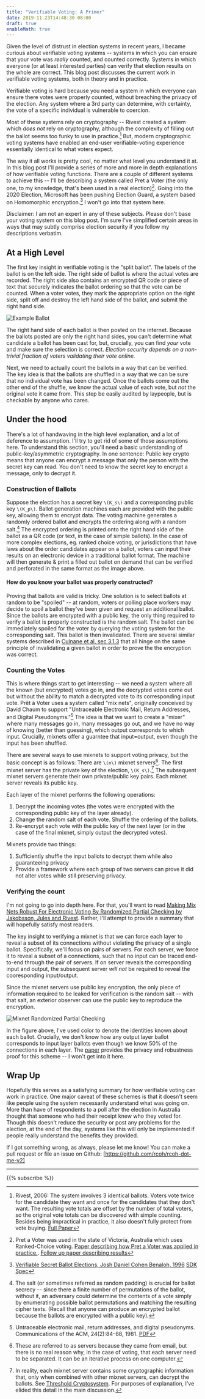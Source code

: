 ```yaml
---
title: "Verifiable Voting: A Primer"
date: 2019-11-23T14:48:30-08:00
draft: true
enableMath: true
---
```


Given the level of distrust in election systems in recent years, I became curious about verifiable voting systems -- systems in which you can ensure that your vote was _really_ counted, and counted correctly. Systems in which everyone (or at least interested parties) can verify that election results on the whole are correct. This blog post discusses the current work in verifiable voting systems, both in theory and in practice.

Verifiable voting is hard because you need a system in which everyone can ensure there votes were properly counted, without breaching the privacy of the election. Any system where a 3rd party can determine, with certainty, the vote of a specific individual is vulnerable to coercion.

Most of these systems rely on cryptography -- Rivest created a system which _does not_ rely on cryptography, although the complexity of filling out the ballot seems too funky to use in practice.[^triple]  But, modern cryptographic voting systems have enabled an end-user verifiable-voting experience essentially identical to what voters expect.

The way it all works is pretty cool, no matter what level you understand it at. In this blog post I'll provide a series of more and more in depth explanations of how verifiable voting functions. There are a couple of different systems to achieve this -- I'll be describing a system called Pret a Voter (the only one, to my knowledge, that's been used in a real election)[^realelection]. Going into the 2020 Election, Microsoft has been pushing Election Guard, a system based on Homomorphic encryption.[^microsoft] I won't go into that system here.

Disclaimer: I am not an expert in any of these subjects. Please don't base your voting system on this blog post. I'm sure I've simplified certain areas in ways that may subtly comprise election security if you follow my descriptions verbatim.

## At a High Level

The first key insight in verifiable voting is the "split ballot". The labels of the ballot is on the left side. The right side of ballot is where the actual votes are recorded. The right side also contains an encrypted QR code or piece of text that securely indicates the ballot ordering so that the vote can be counted. When a voter votes, they mark the appropriate option on the right side, split off and destroy the left hand side of the ballot, and submit the right hand side.

![Example Ballot](/images/ballot.svg)

The right hand side of each ballot is then posted on the internet. Because the ballots posted are only the right hand sides, you can't determine what candidate a ballot has been cast for, but, crucially, you can find _your_ vote and make sure the selection is correct. _Election security depends on a non-trivial fraction of voters validating their vote online._

Next, we need to actually count the ballots in a way that can be verified. The key idea is that the ballots are shuffled in a way that we can be sure that no individual vote has been changed. Once the ballots come out the other end of the shuffle, we know the actual value of each vote, but _not_ the original vote it came from. This step be easily audited by laypeople, but is checkable by anyone who cares.

## Under the hood
There's a lot of handwaving in the high level explanation, and a lot of deference to assumption. I'll try to get rid of some of those assumptions here. To understand this section, you'll need a basic understanding of public-key/asymmetric cryptography. In one sentence: Public key crypto means that anyone can encrypt a message that only the person with the secret key can read. You don't need to know the secret key to encrypt a message, only to decrypt it.

### Construction of Ballots
Suppose the election has a secret key `\(K_s\)` and a corresponding public key `\(K_p\)`. Ballot generation machines each are provided with the public key, allowing them to encrypt data. The voting machine generates a randomly ordered ballot and encrypts the ordering along with a random salt.[^salt] The encrypted ordering is printed onto the right hand side of the ballot as a QR code (or text, in the case of simple ballots). In the case of more complex elections, eg. ranked choice voting, or jurisdictions that have laws about the order candidates appear on a ballot, voters can input their results on an electronic device in a traditional ballot format. The machine will then generate & print a filled out ballot on demand that can be verified and perforated in the same format as the image above.

#### How do you know your ballot was properly constructed?
Proving that ballots are valid is tricky. One solution is to select ballots at random to be "spoiled" -- at random, voters or polling place workers may decide to spoil a ballot they've been given and request an additional ballot. Since the ballots are encrypted with a public key, the only thing required to verify a ballot is properly constructed is the random salt. The ballot can be immediately spoiled for the voter by querying the voting system for the corresponding salt. This ballot is then invalidated. There are several similar systems described in [Culnane et al, sec 3.1.3](https://arxiv.org/pdf/1404.6822.pdf) that all hinge on the same principle of invalidating a given ballot in order to prove the the encryption was correct.

### Counting the Votes
This is where things start to get interesting -- we need a system where all the known (but encrypted) votes go in, and the decrypted votes come out but without the ability to match a decrypted vote to its corresponding input vote. Prêt à Voter uses a system called "mix nets", originally conceived by David Chaum to support "Untraceable Electronic Mail, Return Addresses, and Digital Pseudonyms."[^mixnetpaper] The idea is that we want to create a "mixer" where many messages go in, many messages go out, and we have no way of knowing (better than guessing), which output corresponds to which input. Crucially, mixnets offer a guarntee that input=output, even though the input has been shuffled.

There are several ways to use mixnets to support voting privacy, but the basic concept is as follows: There are `\(n\)` mixnet servers[^server]. The first mixnet server has the private key of the election, `\(K_s\)`.[^mixpk] The subsequent mixnet servers generate their own private/public key pairs. Each mixnet server reveals its public key.

Each layer of the mixnet performs the following operations:
1. Decrypt the incoming votes (the votes were encrypted with the corresponding public key of the layer already).
2. Change the random salt of each vote. Shuffle the ordering of the ballots.
3. Re-encrypt each vote with the public key of the next layer (or in the case of the final mixnet, simply output the decrypted votes).

Mixnets provide two things:
1. Sufficiently shuffle the input ballots to decrypt them while also guaranteeing privacy
2. Provide a framework where each group of two servers can prove it did not alter votes while still preserving privacy.

### Verifying the count
I'm not going to go into depth here. For that, you'll want to read [Making Mix Nets Robust For Electronic Voting By
Randomized Partial Checking by Jakobsson, Jules and Rivest](https://people.csail.mit.edu/rivest/voting/papers/JakobssonJuelsRivest-MakingMixNetsRobustForElectronicVotingByRandomizedPartialChecking.pdf). Rather, I'll attempt to provide a summary that will hopefully satisfy most readers.

The key insight to verifying a mixnet is that we can force each layer to reveal a subset of its connections without violating the privacy of a single ballot. Specifically, we'll focus on pairs of servers. For each server, we force it to reveal a subset of a connections, such that no input can be traced end-to-end through the pair of servers. If on server reveals the corresponding input and output, the subsequent server _will not_ be required to reveal the cooresponding input/output.

Since the mixnet servers use public key encryption, the only piece of information required to be leaked for verification is the random salt -- with that salt, an exterior observer can use the public key to reproduce the encryption.

![Mixnet Randomized Partial Checking](/images/mixnet.svg)

In the figure above, I've used color to denote the identities known about each ballot. Crucially, we don't know how any output layer ballot corresponds to input layer ballots even though we know 50% of the connections in each layer. The [paper](https://people.csail.mit.edu/rivest/voting/papers/JakobssonJuelsRivest-MakingMixNetsRobustForElectronicVotingByRandomizedPartialChecking.pdf) provides the privacy and robustness proof for this scheme -- I won't get into it here.

## Wrap Up
Hopefully this serves as a satisfying summary for how verifiable voting can work in practice. One major caveat of these schemes is that it doesn't seem like people using the system necessarily understand what was going on. More than have of respondents to a poll after the election in Australia thought that someone who had their receipt knew who they voted for. Though this doesn't reduce the security or post any problems for the election, at the end of the day, systems like this will only be implemented if people really understand the benefits they provided.

If I got something wrong, as always, please let me know! You can make a pull request or file an issue on Github: [https://github.com/rcoh/rcoh-dot-me-v2]
***
{{% subscribe %}}

[^salt]: The salt (or sometimes referred as random padding) is crucial for ballot secrecy -- since there a finite number of permutations of the ballot, without it, an adversary could determine the contents of a vote simply by enumerating possible ballot permutations and matching the resulting cipher texts. (Recall that anyone can produce an encrypted ballot because the ballots are encrypted with a public key).

[^server]: These are referred to as servers because they came from email, but there is no real reason why, in the case of voting, that each server need to be separated. It can be an iterative process on one computer.

[^triple]: Rivest, 2006: The system involves 3 identical ballots. Voters vote twice for the candidate they want and once for the candidates that they don't want. The resulting vote totals are offset by the number of total voters, so the original vote totals can be discovered with simple counting. Besides being impractical in practice, it also doesn't fully protect from vote buying. [Full Paper](https://people.csail.mit.edu/rivest/Rivest-TheThreeBallotVotingSystem.pdf)

[^realelection]: Pret a Voter was used in the state of Victoria, Australia which uses Ranked-Choice voting. [Paper describing how Pret a Voter was applied in practice.](https://arxiv.org/pdf/1404.6822.pdf). [Follow up paper describing results](http://epubs.surrey.ac.uk/809386/1/vVote.pdf)

[^mixpk]: In reality, each mixnet server contains some cryptographic information that, only when combined with other mixnet servers, can decrypt the ballots. See [Threshold Cryptosystem](https://en.wikipedia.org/wiki/Threshold_cryptosystem). For purposes of explanation, I've elided this detail in the main discussion.

[^microsoft]: [Verifiable Secret Ballot Elections, Josh Daniel Cohen Benaloh, 1996](https://www.microsoft.com/en-us/research/wp-content/uploads/1987/01/thesis.pdf) [SDK Spec](https://github.com/microsoft/ElectionGuard-SDK-Specification) 

[^mixnetpaper]: Untraceable electronic mail, return addresses, and digital
pseudonyms. Communications of the ACM, 24(2):84–88, 1981. [PDF](https://www.freehaven.net/anonbib/cache/chaum-mix.pdf)


<!--
# Pret a Voter

Verifiable voting systems can be considered as having 2 parts:
1. Frontend: What the voter interacts with. The frontend allows to voter to ensure that their vote was properly recorded
2. Backend: The backend tabulates the votes in a privacy-preserving way in a way that is provably correct.



Front end & Backend [pret a voter is a frontend]

Pret a voter with "mixnet": David Chaum. Untraceable electronic mail, return addresses, and digital
pseudonyms. Communications of the ACM, 24(2):84–88, 1981.]

Mixnet: Lots of inputs in, each encrypted so only the "mix" can read. The mix gets batch inputs and batch outputs. By outputing all at once, it has anonymized where the inputs come from. "Randomized Partial Checking" to verify mixnets are working.

"Threshold": A k out of l threshold signature scheme is a protocol that allows any subset of k
players out of l to generate a signature, but that disallows the creation of a valid
signature if fewer than k players participate in the protocol. This non-forgeability
property should hold even if some subset of less than k players are corrupted
and work together. For a threshold scheme to be useful when some players are
corrupted, it should should also be robust, meaning that corrupted players should
not be able to prevent uncorrupted players from generating signatures.

"Elections in which any interested party can verify that
the ballots have been properly counted are possible if
anonymously mailed ballots are signed with pseudonyms
from a roster of registered voters."

http://epubs.surrey.ac.uk/809386/1/vVote.pdf
https://arxiv.org/pdf/1404.6822.pdf

MSFT Paper: https://www.microsoft.com/en-us/research/wp-content/uploads/1987/01/thesis.pdf

Voting machines have a public key to generate ballots

pyramid

ballot spoiling -- to verify that ballots are encrypted properly

The postings must be non-malleable or
plaintext aware [9, 4, 6].

In the current political climate




2 general approaches:
1. Mixnets + RPC
2. Homomorphic encryption

-->